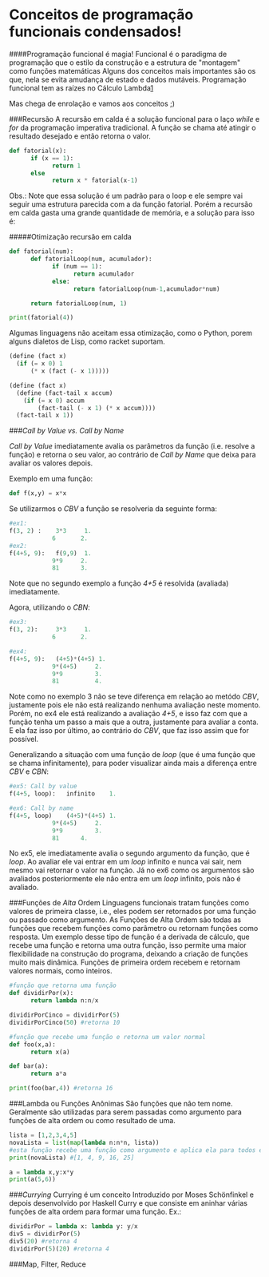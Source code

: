 Conceitos de programação funcionais condensados!
================================================


####Programação funcional é magia!
Funcional é o paradigma de programação que o estilo da construção e a estrutura de "montagem" como funções matemáticas
Alguns dos conceitos mais importantes são os que, nela se evita amudança de estado e dados mutáveis.
Programação funcional tem as raízes no Cálculo Lambda[1]

Mas chega de enrolação e vamos aos conceitos ;)


###Recursão
A recursão em calda é a solução funcional para o laço *while* e *for* da programação imperativa tradicional. A função se chama até atingir o resultado desejado e então retorna o valor.

```python
def fatorial(x):
      if (x == 1):
            return 1
      else
            return x * fatorial(x-1)
```
Obs.: Note que essa solução é um padrão para o loop e ele sempre vai seguir uma estrutura parecida com a da função fatorial.
Porém a recursão em calda gasta uma grande quantidade de memória, e a solução para isso é:

#####Otimização recursão em calda
```python
def fatorial(num):
      def fatorialLoop(num, acumulador):
            if (num == 1):
                  return acumulador
            else:
                  return fatorialLoop(num-1,acumulador*num)

      return fatorialLoop(num, 1)

print(fatorial(4))
```

Algumas linguagens não aceitam essa otimização, como o Python, porem alguns dialetos de Lisp, como racket suportam.

```lisp
(define (fact x)
  (if (= x 0) 1
      (* x (fact (- x 1)))))

(define (fact x)
  (define (fact-tail x accum)
    (if (= x 0) accum
        (fact-tail (- x 1) (* x accum))))
  (fact-tail x 1))
```

###*Call by Value vs. Call by Name*

*Call by Value* imediatamente avalia os parâmetros da função (i.e. resolve a função) e retorna o seu valor, ao contrário de *Call by Name* que deixa para avaliar os valores depois.



Exemplo em uma função:
```python
def f(x,y) = x*x
```
Se utilizarmos o *CBV* a função se resolveria da seguinte forma:
```python
#ex1:
f(3, 2) :    3*3     1.
            6       2.
#ex2:
f(4+5, 9):   f(9,9)  1.
            9*9     2.
            81      3.
```

Note que no segundo exemplo a função *4+5* é resolvida (avaliada) imediatamente.

Agora, utilizando o *CBN*:
```python
#ex3:
f(3, 2):     3*3     1.
            6       2.

#ex4:
f(4+5, 9):   (4+5)*(4+5) 1.
            9*(4+5)     2.
            9*9         3.
            81          4.

```
Note como no exemplo 3 não se teve diferença em relação ao metódo *CBV*, justamente pois ele não está realizando nenhuma avaliação neste momento. Porém, no ex4 ele está realizando a avaliação *4+5*, e isso faz com que a função tenha um passo a mais que a outra, justamente para avaliar a conta. E ela faz isso por último, ao contrário do *CBV*, que faz isso assim que for possível.

Generalizando a situação com uma função de *loop* (que é uma função que se chama infinitamente), para poder visualizar ainda mais a diferença entre *CBV* e *CBN*:

```python
#ex5: Call by value
f(4+5, loop): 	infinito	1.

#ex6: Call by name
f(4+5, loop)	(4+5)*(4+5)	1.
			9*(4+5)     2.
			9*9 		3.
			81		4.
```

No ex5, ele imediatamente avalia o segundo argumento da função, que é *loop*. Ao avaliar ele vai entrar em um *loop* infinito e nunca vai sair, nem mesmo vai retornar o valor na função. Já no ex6 como os argumentos são avaliados posteriormente ele não entra em um *loop* infinito, pois não é avaliado.


###Funções de *Alta* Ordem
Linguagens funcionais tratam funções como valores de primeira classe, i.e., eles podem ser retornados por uma função ou passado como argumento. As Funções de Alta Ordem são todas as funções que recebem funções como parâmetro ou retornam funções como resposta. Um exemplo desse tipo de função é a derivada de cálculo, que recebe uma função e retorna uma outra função, isso permite uma maior flexibilidade na construção do programa, deixando a criação de funções muito mais dinâmica.
Funções de primeira ordem recebem e retornam valores normais, como inteiros.

```python
#função que retorna uma função
def dividirPor(x):
      return lambda n:n/x

dividirPorCinco = dividirPor(5)
dividirPorCinco(50) #retorna 10

#função que recebe uma função e retorna um valor normal
def foo(x,a):
      return x(a)

def bar(a):
      return a*a

print(foo(bar,4)) #retorna 16
```

###Lambda ou Funções Anônimas
São funções que não tem nome. Geralmente são utilizadas para serem passadas como argumento para funções de alta ordem ou como resultado de uma.
```python
lista = [1,2,3,4,5]
novaLista = list(map(lambda n:n*n, lista)) 
#esta função recebe uma função como argumento e aplica ela para todos elementos da lista e retorna uma nova lista
print(novaLista) #[1, 4, 9, 16, 25]

a = lambda x,y:x*y
print(a(5,6))

```

###*Currying*
Currying é um conceito Introduzido por Moses Schönfinkel e depois desenvolvido por Haskell Curry e que consiste em aninhar várias funções de alta ordem para formar uma função.
Ex.:
```python
dividirPor = lambda x: lambda y: y/x
div5 = dividirPor(5)
div5(20) #retorna 4
dividirPor(5)(20) #retorna 4
```

###Map, Filter, Reduce








[1]: http://en.wikipedia.org/wiki/Lambda_calculus

